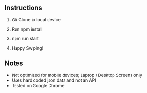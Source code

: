 
## Instructions

1. Git Clone to local device

2. Run npm install 

3. npm run start

4. Happy Swiping!

## Notes

 - Not optimized for mobile devices; Laptop / Desktop Screens only
 - Uses hard coded json data and not an API 
 - Tested on Google Chrome 

